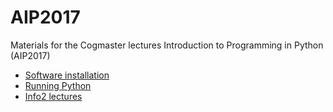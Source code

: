 # AIP2017

Materials for the Cogmaster lectures Introduction to Programming in Python (AIP2017)

- [Software installation](
http://htmlpreview.github.com/?https://github.com/chrplr/AIP2017/Software-Installation/install.html)
- [Running Python](http://htmlpreview.github.com/?https://github.com/chrplr/AIP2017/running-python/running-python-doc.html)
- [Info2 lectures](http://htmlpreview.github.com/?https://github.com/chrplr/AIP2017/info2.html)
